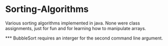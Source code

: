 # Sorting-Algorithms
Various sorting algorithms implemented in java. None were class assignments, just for fun and for learning how to manipulate arrays.

*** BubbleSort requires an interger for the second command line argument. 
